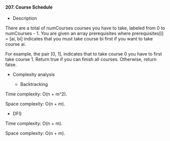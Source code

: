 #### 207. Course Schedule

* Description

There are a total of numCourses courses you have to take, labeled from 0 to numCourses - 1. You are given an array prerequisites where prerequisites[i] = [ai, bi] indicates that you must take course bi first if you want to take course ai.

For example, the pair [0, 1], indicates that to take course 0 you have to first take course 1.
Return true if you can finish all courses. Otherwise, return false.

* Complexity analysis

    * Backtracking

Time complexity: O(n + m^2).

Space complexity: O(n + m).

* DFS

Time complexity: O(n + m).

Space complexity: O(n + m).